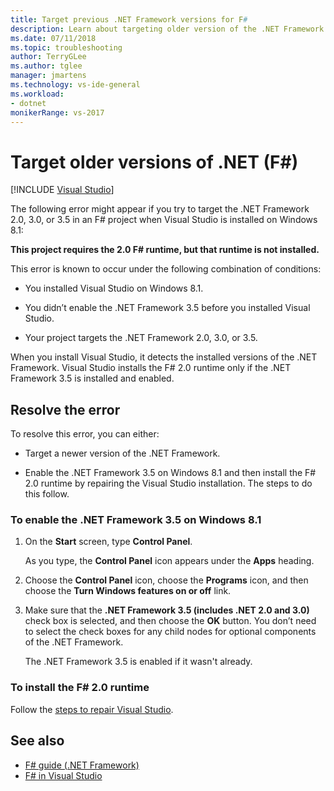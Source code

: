 ```yaml
---
title: Target previous .NET Framework versions for F#
description: Learn about targeting older version of the .NET Framework when using F# in Visual Studio.
ms.date: 07/11/2018
ms.topic: troubleshooting
author: TerryGLee
ms.author: tglee
manager: jmartens
ms.technology: vs-ide-general
ms.workload:
- dotnet
monikerRange: vs-2017
---
```

# Target older versions of .NET (F#)

 [!INCLUDE [Visual Studio](~/includes/applies-to-version/vs-windows-only.md)]

The following error might appear if you try to target the .NET Framework 2.0, 3.0, or 3.5 in an F# project when Visual Studio is installed on Windows 8.1:

**This project requires the 2.0 F# runtime, but that runtime is not installed.**

This error is known to occur under the following combination of conditions:

- You installed Visual Studio on Windows 8.1.

- You didn’t enable the .NET Framework 3.5 before you installed Visual Studio.

- Your project targets the .NET Framework 2.0, 3.0, or 3.5.

When you install Visual Studio, it detects the installed versions of the .NET Framework. Visual Studio installs the F# 2.0 runtime only if the .NET Framework 3.5 is installed and enabled.

## Resolve the error

To resolve this error, you can either:

- Target a newer version of the .NET Framework.

- Enable the .NET Framework 3.5 on Windows 8.1 and then install the F# 2.0 runtime by repairing the Visual Studio installation. The steps to do this follow.

### To enable the .NET Framework 3.5 on Windows 8.1

1. On the **Start** screen, type **Control Panel**.

   As you type, the **Control Panel** icon appears under the **Apps** heading.

2. Choose the **Control Panel** icon, choose the **Programs** icon, and then choose the **Turn Windows features on or off** link.

3. Make sure that the **.NET Framework 3.5 (includes .NET 2.0 and 3.0)** check box is selected, and then choose the **OK** button. You don’t need to select the check boxes for any child nodes for optional components of the .NET Framework.

   The .NET Framework 3.5 is enabled if it wasn't already.

### To install the F# 2.0 runtime

Follow the [steps to repair Visual Studio](../install/repair-visual-studio.md).

## See also

- [F# guide (.NET Framework)](/dotnet/fsharp/)
- [F# in Visual Studio](fsharp-visual-studio.md)
